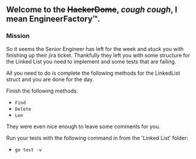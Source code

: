 ## Welcome to the ~~HackerDome~~, _cough_ _cough_, I mean EngineerFactory&trade;. 

### Mission

So it seems the Senior Engineer has left for the week and stuck you with finishing up their jira ticket. Thankfully they left you with some structure for the Linked List you need to implement and some tests that are failing.

All you need to do is complete the following methods for the LinkedList struct and you are done for the day.

Finish the following methods:
- `Find`
- `Delete`
- `Len`

They were even nice enough to leave some comments for you. 

Run your tests with the following command in from the 'Linked List' folder:

- `go test -v`